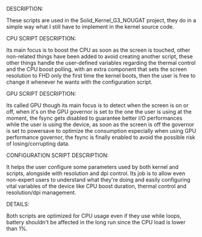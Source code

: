 DESCRIPTION:

These scripts are used in the Solid_Kernel_G3_NOUGAT project,
they do in a simple way what I still have to implement in the
kernel source code.

CPU SCRIPT DESCRIPTION:

Its main focus is to boost the CPU as soon as the screen is touched,
other non-related things have been added to avoid creating another script,
these other things handle the user-defined variables regarding
the thermal control and the CPU boost polling, with an extra component
that sets the screen resolution to FHD only the first time the kernel boots,
then the user is free to change it whenever he wants with the configuration script.

GPU SCRIPT DESCRIPTION:

Its called GPU though its main focus is to detect when the screen is on or off,
when it's on the GPU governor is set to the one the user is using at the moment,
the fsync gets disabled to guarantee better I/O performances while the user is
using the device, as soon as the screen is off the governor is set to powersave
to optimize the consumption especially when using GPU performance governor,
the fsync is finally enabled to avoid the possible risk of losing/corrupting data.

CONFIGURATION SCRIPT DESCRIPTION:

It helps the user configure some parameters used by both kernel and scripts,
alongside with resolution and dpi control. Its job is to allow even non-expert
users to understand what they're doing and easily configuring vital variables of
the device like CPU boost duration, thermal control and resolution/dpi management.

DETAILS:

Both scripts are optimized for CPU usage even if they use while loops,
battery shouldn't be affected in the long run since the CPU load is lower than 1%.
